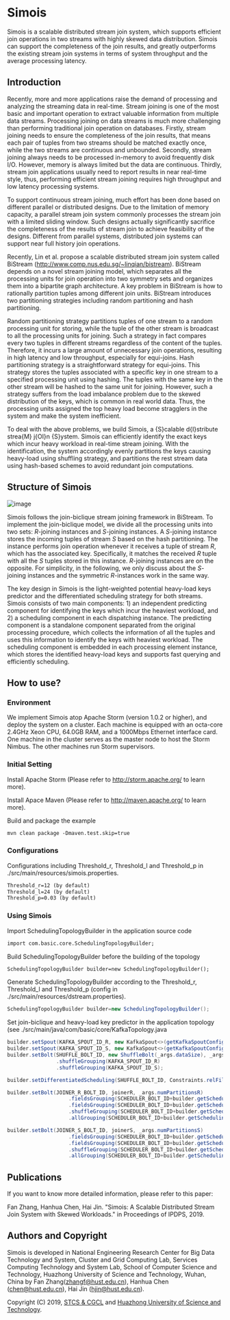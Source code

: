 # Simois

Simois is a scalable distributed stream join system, which supports efficient join operations in two streams with highly skewed data distribution. Simois can support the completeness of the join results, and greatly outperforms the existing stream join systems in terms of system throughput and the average processing latency.


## Introduction

Recently, more and more applications raise the demand of processing and analyzing the streaming data in real-time. Stream joining is one of the most basic and important operation to extract valuable information from multiple data streams. Processing joining on data streams is much more challenging than performing traditional join operation on databases. Firstly, stream joining needs to ensure the completeness of the join results, that means each pair of tuples from two streams should be matched exactly once, while the two streams are continuous and unbounded. Secondly, stream joining always needs to be processed in-memory to avoid frequently disk I/O. However, memory is always limited but the data are continuous. Thirdly, stream join applications usually need to report results in near real-time style, thus, performing efficient stream joining requires high throughput and low latency processing systems.

To support continuous stream joining, much effort has been done based on different parallel or distributed designs. Due to the limitation of memory capacity, a parallel stream join system commonly processes the stream join with a limited sliding window. Such designs actually significantly sacrifice the completeness of the results of stream join to achieve feasibility of the designs. Different from parallel systems, distributed join systems can support near full history join operations. 

Recently, Lin et al. propose a scalable distributed stream join system called BiStream (http://www.comp.nus.edu.sg/~linqian/bistream). BiStream depends on a novel stream joining model, which separates all the processing units for join operation into two symmetry sets and organizes them into a bipartite graph architecture. A key problem in BiStream is how to rationally partition tuples among different join units. BiStream introduces two partitioning strategies including random partitioning and hash partitioning. 

Random partitioning strategy partitions tuples of one stream to a random processing unit for storing, while the tuple of the other stream is broadcast to all the processing units for joining. Such a strategy in fact compares every two tuples in different streams regardless of the content of the tuples. Therefore, it incurs a large amount of unnecessary join operations, resulting in high latency and low throughput, especially for equi-joins. Hash partitioning strategy is a straightforward strategy for equi-joins. This strategy stores the tuples associated with a specific key in one stream to a specified processing unit using hashing. The tuples with the same key in the other stream will be hashed to the same unit for joining. However, such a strategy suffers from the load imbalance problem due to the skewed distribution of the keys, which is common in real world data. Thus, the processing units assigned the top heavy load become stragglers in the system and make the system inefficient.

To deal with the above problems, we build Simois, a {S}calable d{I}stribute strea{M} j{OI}n {S}ystem. Simois can efficiently identify the exact keys which incur heavy workload in real-time stream joining. With the identification, the system accordingly evenly partitions the keys causing heavy-load using shuffling strategy, and partitions the rest stream data using hash-based schemes to avoid redundant join computations.

## Structure of Simois

![image](https://github.com/DStream-Storm/DStream/raw/master/src/SimoisStructure.png)

Simois follows the join-biclique stream joining framework in BiStream. To implement the join-biclique model, we divide all the processing units into two sets: $R$-joining instances and $S$-joining instances. A $S$-joining instance stores the incoming tuples of stream $S$ based on the hash partitioning. The instance performs join operation whenever it receives a tuple of stream $R$, which has the associated key. Specifically, it matches the received $R$ tuple with all the $S$ tuples stored in this instance. $R$-joining instances are on the opposite. For simplicity, in the following, we only discuss about the $S$-joining instances and the symmetric $R$-instances work in the same way.

The key design in Simois is the light-weighted potential heavy-load keys predictor and the differentiated scheduling strategy for both streams. Simois consists of two main components: 1) an independent predicting component for identifying the keys which incur the heaviest workload, and 2) a scheduling component in each dispatching instance. The predicting component is a standalone component separated from the original processing procedure, which collects the information of all the tuples and uses this information to identify the keys with heaviest workload. The scheduling component is embedded in each processing element instance, which stores the identified heavy-load keys and supports fast querying and efficiently scheduling.


## How to use?

### Environment

We implement Simois atop Apache Storm (version 1.0.2 or higher), and deploy the system on a cluster. Each machine is equipped with an octa-core 2.4GHz Xeon CPU, 64.0GB RAM, and a 1000Mbps Ethernet interface card. One machine in the cluster serves as the master node to host the Storm Nimbus. The other machines run Storm supervisors.

### Initial Setting

Install Apache Storm (Please refer to http://storm.apache.org/ to learn more).

Install Apace Maven (Please refer to http://maven.apache.org/ to learn more).

Build and package the example

```txt
mvn clean package -Dmaven.test.skip=true
```

### Configurations

Configurations including Threshold_r, Threshold_l and Threshold_p in ./src/main/resources/simois.properties.

```txt
Threshold_r=12 (by default)
Threshold_l=24 (by default)
Threshold_p=0.03 (by default)
```

### Using Simois

Import SchedulingTopologyBuilder in the application source code

```txt
import com.basic.core.SchedulingTopologyBuilder;
```

Build SchedulingTopologyBuilder before the building of the topology

```txt
SchedulingTopologyBuilder builder=new SchedulingTopologyBuilder();
```

Generate SchedulingTopologyBuilder according to the Threshold_r, Threshold_l and Threshold_p (config in ./src/main/resources/dstream.properties).

```java
SchedulingTopologyBuilder builder=new SchedulingTopologyBuilder();
```

Set join-biclique and heavy-load key predictor in the application topology (see ./src/main/java/com/basic/core/KafkaTopology.java

```java
builder.setSpout(KAFKA_SPOUT_ID_R, new KafkaSpout<>(getKafkaSpoutConfig(KAFKA_BROKER, "didiOrder" + _args.dataSize, _args.groupid)), _args.numKafkaSpouts);
builder.setSpout(KAFKA_SPOUT_ID_S, new KafkaSpout<>(getKafkaSpoutConfig(KAFKA_BROKER, "didiGps" + _args.dataSize, _args.groupid)), _args.numKafkaSpouts);
builder.setBolt(SHUFFLE_BOLT_ID, new ShuffleBolt(_args.dataSize), _args.numShufflers)
                .shuffleGrouping(KAFKA_SPOUT_ID_R)
                .shuffleGrouping(KAFKA_SPOUT_ID_S);

builder.setDifferentiatedScheduling(SHUFFLE_BOLT_ID, Constraints.relFileds, Constraints.wordFileds);

builder.setBolt(JOINER_R_BOLT_ID, joinerR, _args.numPartitionsR)
                    .fieldsGrouping(SCHEDULER_BOLT_ID+builder.getSchedulingNum(), Constraints.nohotRFileds, new Fields(Constraints.wordFileds))
                    .fieldsGrouping(SCHEDULER_BOLT_ID+builder.getSchedulingNum(), Constraints.nohotSFileds, new Fields(Constraints.wordFileds))
                    .shuffleGrouping(SCHEDULER_BOLT_ID+builder.getSchedulingNum(), Constraints.hotRFileds)
                    .allGrouping(SCHEDULER_BOLT_ID+builder.getSchedulingNum(), Constraints.hotSFileds);

builder.setBolt(JOINER_S_BOLT_ID, joinerS, _args.numPartitionsS)
                    .fieldsGrouping(SCHEDULER_BOLT_ID+builder.getSchedulingNum(), Constraints.nohotSFileds, new Fields(Constraints.wordFileds))
                    .fieldsGrouping(SCHEDULER_BOLT_ID+builder.getSchedulingNum(), Constraints.nohotRFileds, new Fields(Constraints.wordFileds))
                    .shuffleGrouping(SCHEDULER_BOLT_ID+builder.getSchedulingNum(), Constraints.hotSFileds)
                    .allGrouping(SCHEDULER_BOLT_ID+builder.getSchedulingNum(), Constraints.hotRFileds);
```

## Publications

If you want to know more detailed information, please refer to this paper:

Fan Zhang, Hanhua Chen, Hai Jin. "Simois: A Scalable Distributed Stream Join System with Skewed Workloads." in Proceedings of IPDPS, 2019.


## Authors and Copyright

Simois is developed in National Engineering Research Center for Big Data Technology and System, Cluster and Grid Computing Lab, Services Computing Technology and System Lab, School of Computer Science and Technology, Huazhong University of Science and Technology, Wuhan, China by Fan Zhang(zhangf@hust.edu.cn), Hanhua Chen (chen@hust.edu.cn), Hai Jin (hjin@hust.edu.cn).

Copyright (C) 2019, [STCS & CGCL](http://grid.hust.edu.cn/) and [Huazhong University of Science and Technology](http://www.hust.edu.cn).


